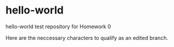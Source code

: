 # hello-world
hello-world test repository for Homework 0

Here are the neccessary characters to qualify as an edited branch. 
